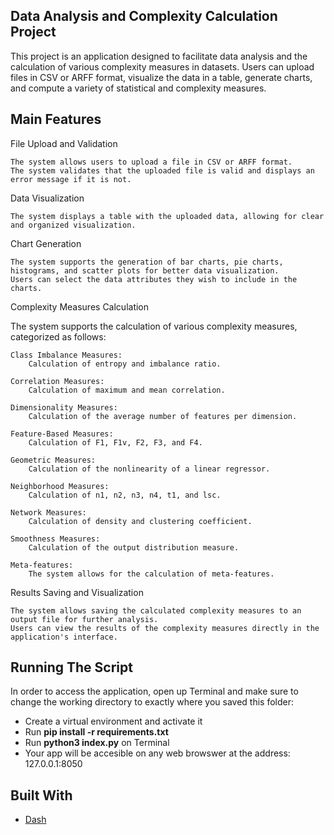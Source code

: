 ## Data Analysis and Complexity Calculation Project
This project is an application designed to facilitate data analysis and the calculation of various complexity measures in datasets. Users can upload files in CSV or ARFF format, visualize the data in a table, generate charts, and compute a variety of statistical and complexity measures.

## Main Features
File Upload and Validation

    The system allows users to upload a file in CSV or ARFF format.
    The system validates that the uploaded file is valid and displays an error message if it is not.

Data Visualization

    The system displays a table with the uploaded data, allowing for clear and organized visualization.

Chart Generation

    The system supports the generation of bar charts, pie charts, histograms, and scatter plots for better data visualization.
    Users can select the data attributes they wish to include in the charts.

Complexity Measures Calculation

The system supports the calculation of various complexity measures, categorized as follows:

    Class Imbalance Measures:
        Calculation of entropy and imbalance ratio.

    Correlation Measures:
        Calculation of maximum and mean correlation.

    Dimensionality Measures:
        Calculation of the average number of features per dimension.

    Feature-Based Measures:
        Calculation of F1, F1v, F2, F3, and F4.

    Geometric Measures:
        Calculation of the nonlinearity of a linear regressor.

    Neighborhood Measures:
        Calculation of n1, n2, n3, n4, t1, and lsc.

    Network Measures:
        Calculation of density and clustering coefficient.

    Smoothness Measures:
        Calculation of the output distribution measure.

    Meta-features:
        The system allows for the calculation of meta-features.

Results Saving and Visualization

    The system allows saving the calculated complexity measures to an output file for further analysis.
    Users can view the results of the complexity measures directly in the application's interface.

## Running The Script

In order to access the application, open up Terminal and make sure to change the working directory to exactly where you saved this folder:

* Create a virtual environment and activate it
* Run __pip install -r requirements.txt__
* Run __python3 index.py__ on Terminal
* Your app will be accesible on any web browswer at the address: 127.0.0.1:8050

## Built With
* [Dash](https://dash.plot.ly)



